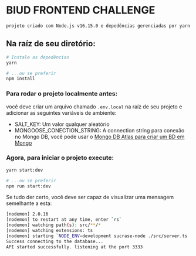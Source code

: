 # BIUD FRONTEND CHALLENGE

```
projeto criado com Node.js v16.15.0 e depedências gerenciadas por yarn
```

## Na raíz de seu diretório:

```bash
# Instale as depedências
yarn

# ...ou se preferir
npm install

```

### Para rodar o projeto localmente antes:

você deve criar um arquivo chamado ```.env.local``` na raíz de seu projeto e adicionar as seguintes variáveis de ambiente:

- SALT_KEY: Um valor qualquer aleatório
- MONGOOSE_CONECTION_STRING: A connection string para conexão no Mongo DB, você pode usar o [Mongo DB Atlas para criar um BD em Mongo](https://mlab.com)

### Agora, para iniciar o projeto execute:

```bash
yarn start:dev

# ...ou se preferir
npm run start:dev
```

Se tudo der certo, você deve ser capaz de visualizar uma mensagem semelhante a esta:

```bash
[nodemon] 2.0.16
[nodemon] to restart at any time, enter `rs`
[nodemon] watching path(s): src/**/*
[nodemon] watching extensions: ts
[nodemon] starting `NODE_ENV=development sucrase-node ./src/server.ts ./src/server.ts`
Success connecting to the database...
API started successfully. listening at the port 3333
```
